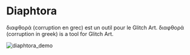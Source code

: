 # Diaphtora

διαφθορά (corruption en grec) est un outil pour le Glitch Art.
διαφθορά (corruption in greek) is a tool for Glitch Art.


![diaphtora_demo](https://github.com/bertrandopiroscafo/Diaphtora/assets/48547260/c1182227-5333-4d76-96c1-f379143ed5f5)
